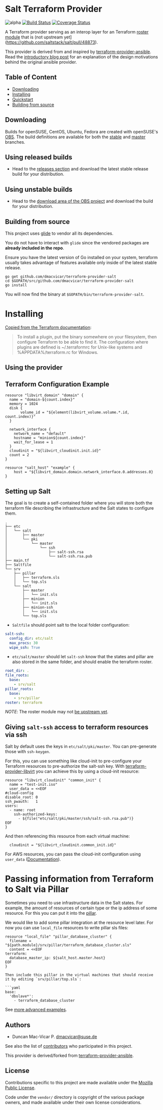 # Salt Terraform Provider

![alpha](https://img.shields.io/badge/stability%3F-beta-yellow.svg) [![Build Status](https://travis-ci.org/dmacvicar/terraform-provider-salt.svg?branch=master)](https://travis-ci.org/dmacvicar/terraform-provider-salt) [![Coverage Status](https://coveralls.io/repos/github/dmacvicar/terraform-provider-salt/badge.svg?branch=master)](https://coveralls.io/github/dmacvicar/terraform-provider-salt?branch=master)

A Terraform provider serving as an interop layer for an Terraform [roster
module](https://docs.saltstack.com/en/latest/topics/ssh/roster.html) that is (not upstream yet](https://github.com/saltstack/salt/pull/48873).

This provider is derived from and inspired by [terraform-provider-ansible](https://github.com/nbering/terraform-provider-ansible).
Read the [introductory blog post](http://nicholasbering.ca/tools/2018/01/08/introducing-terraform-provider-ansible/) for an explanation of the design
motivations behind the original ansible provider.

## Table of Content
- [Downloading](#Downloading)
- [Installing](#Installing)
- [Quickstart](#using-the-provider)
- [Building from source](#building-from-source)

## Downloading

Builds for openSUSE, CentOS, Ubuntu, Fedora are created with openSUSE's [OBS](https://build.opensuse.org). The build definitions are available for both the [stable](https://build.opensuse.org/package/show/home:dmacvicar:terraform-provider-salt:stable/terraform-provider-salt) and [master](https://build.opensuse.org/project/show/home:dmacvicar:terraform-provider-salt) branches.

## Using released builds

* Head to the [releases section](https://github.com/dmacvicar/terraform-provider-salt/releases) and download the latest stable release build for your distribution.

## Using unstable builds

* Head to the [download area of the OBS project](https://download.opensuse.org/repositories/home:/dmacvicar:/terraform-provider-salt/) and download the build for your distribution.

## Building from source

This project uses [glide](https://github.com/Masterminds/glide) to vendor all its
dependencies.

You do not have to interact with `glide` since the vendored packages are **already included in the repo**.

Ensure you have the latest version of Go installed on your system, terraform usually
takes advantage of features available only inside of the latest stable release.

```console
go get github.com/dmacvicar/terraform-provider-salt
cd $GOPATH/src/github.com/dmacvicar/terraform-provider-salt
go install
```

You will now find the binary at `$GOPATH/bin/terraform-provider-salt`.

# Installing

[Copied from the Terraform documentation](https://www.terraform.io/docs/plugins/basics.html):
> To install a plugin, put the binary somewhere on your filesystem, then configure Terraform to be able to find it. The configuration where plugins are defined is ~/.terraformrc for Unix-like systems and %APPDATA%/terraform.rc for Windows.

## Using the provider

## Terraform Configuration Example

```hcl
resource "libvirt_domain" "domain" {
  name = "domain-${count.index}"
  memory = 1024
  disk {
       volume_id = "${element(libvirt_volume.volume.*.id, count.index)}"
  }

  network_interface {
    network_name = "default"
    hostname = "minion${count.index}"
    wait_for_lease = 1
  }
  cloudinit = "${libvirt_cloudinit.init.id}"
  count = 2
}

resource "salt_host" "example" {
    host = "${libvirt_domain.domain.network_interface.0.addresses.0}
}
```

## Setting up Salt

The goal is to create a self-contained folder where you will store both the terraform file describing the infrastructure and the Salt states to configure them.

```
.
├── etc
│   └── salt
│       ├── master
│       └── pki
│           └── master
│               └── ssh
│                   ├── salt-ssh.rsa
│                   └── salt-ssh.rsa.pub
├── main.tf
├── Saltfile
└── srv
    ├── pillar
    │   ├── terraform.sls
    │   └── top.sls
    └── salt
        ├── master
        │   └── init.sls
        ├── minion
        │   └── init.sls
        ├── minion-ssh
        │   └── init.sls
        └── top.sls
```

* `Saltfile` should point salt to the local folder configuration:

```yaml
salt-ssh:
  config_dir: etc/salt
  max_procs: 30
  wipe_ssh: True
```

* `etc/salt/master` should let `salt-ssh` know that the states and pillar are also stored in the same folder, and should enable the terraform roster.

```yaml
root_dir: .
file_roots:
  base:
    - srv/salt
pillar_roots:
  base:
    - srv/pillar
roster: terraform
```

*NOTE*: The roster module may not [be upstream yet](https://github.com/saltstack/salt/pull/48873).

## Giving `salt-ssh` access to terraform resources via ssh

Salt by default uses the keys in `etc/salt/pki/master`. You can pre-generate those with `ssh-keygen`.

For this, you can use something like cloud-init to pre-configure your Terraform resources to pre-authorize the salt-ssh key. With [terraform-provider-libvirt]() you can achieve this by using a cloud-init resource:

```hcl
resource "libvirt_cloudinit" "common_init" {
  name = "test-init.iso"
  user_data = <<EOF
#cloud-config
disable_root: 0
ssh_pwauth:   1
users:
  - name: root
    ssh-authorized-keys:
      - ${file("etc/salt/pki/master/ssh/salt-ssh.rsa.pub")}
EOF
}
```

And then referencing this resource from each virtual machine:

```hcl
  cloudinit = "${libvirt_cloudinit.common_init.id}"
```

For AWS resources, you can pass the cloud-init configuration using `user_data` ([Documentation](https://www.terraform.io/docs/providers/template/d/cloudinit_config.html)).

# Passing information from Terraform to Salt via Pillar

Sometimes you need to use infrastructure data in the Salt states. For example, the amount of resources of certain type or the ip address of some resource. For this you can put it into the [pillar](https://docs.saltstack.com/en/latest/topics/tutorials/pillar.html).

We would like to add some pillar integration at the resource level later. For now you can use `local_file` resources to write pillar sls files:

```hcl
resource "local_file" "pillar_database_cluster" {
  filename = "${path.module}/srv/pillar/terraform_database_cluster.sls"
  content = <<EOF
terraform:
  database_master_ip: ${salt_host.master.host}
EOF
}

Then include this pillar in the virtual machines that should receive it by editing `srv/pillar/top.sls`:

```yaml
base:
  'dbslave*':
    - terraform_database_cluster
```

See [more advanced examples](examples/).

## Authors

* Duncan Mac-Vicar P. <dmacvicar@suse.de>

See also the list of [contributors](https://github.com/dmacvicar/terraform-provider-salt/graphs/contributors) who participated in this project.

This provider is derived/forked from [terraform-provider-ansible](https://github.com/nbering/terraform-provider-ansible).

## License

Contributions specific to this project are made available under the
[Mozilla Public License](./LICENSE).

Code under the `vendor/` directory is copyright of the various package owners,
and made available under their own license considerations.

